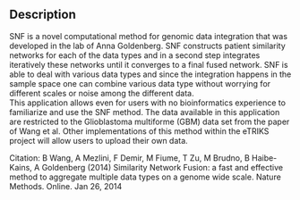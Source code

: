 
## Description  
   SNF is a novel computational method for genomic data integration that was developed in the lab of Anna Goldenberg. SNF constructs patient similarity networks for each of the data types and in a second step integrates iteratively these networks until it converges to a final fused network. SNF is able to deal with various data types and since the integration happens in the sample space one can combine various data type without worrying for different scales or noise among the different data.   
   This application allows even for users with no bioinformatics experience to familiarize and use the SNF method. The data available in this application are restricted to the Glioblastoma multiforme (GBM) data set from the paper of Wang et al. Other implementations of this method within the eTRIKS project will allow users to upload their own data.  

Citation:
   B Wang, A Mezlini, F Demir, M Fiume, T Zu, M Brudno, B Haibe-Kains, A Goldenberg (2014) Similarity Network Fusion: a fast and effective method to aggregate multiple data types on a genome wide scale. Nature Methods. Online. Jan 26, 2014
 
